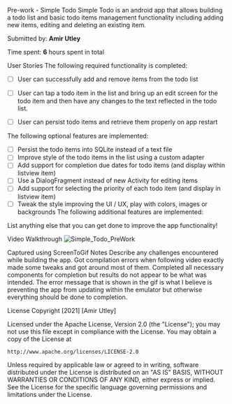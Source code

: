 Pre-work - Simple Todo
Simple Todo is an android app that allows building a todo list and basic todo items management functionality including adding new items, editing and deleting an existing item.

Submitted by: **Amir Utley**

Time spent: **6** hours spent in total

User Stories
The following required functionality is completed:

* [ ] User can successfully add and remove items from the todo list
* [ ] User can tap a todo item in the list and bring up an edit screen for the todo item and then have any changes to the text reflected in the todo list.
* [ ] User can persist todo items and retrieve them properly on app restart


The following optional features are implemented:

* [ ] Persist the todo items into SQLite instead of a text file
* [ ] Improve style of the todo items in the list using a custom adapter
* [ ] Add support for completion due dates for todo items (and display within listview item)
* [ ] Use a DialogFragment instead of new Activity for editing items
* [ ] Add support for selecting the priority of each todo item (and display in listview item)
* [ ] Tweak the style improving the UI / UX, play with colors, images or backgrounds
The following additional features are implemented:

 List anything else that you can get done to improve the app functionality!

Video Walkthrough
![Simple_Todo_PreWork](https://user-images.githubusercontent.com/42733286/131072383-0c412611-7e9f-4e8a-a38f-aae7c6313ca9.gif)

Captured using ScreenToGif
Notes
Describe any challenges encountered while building the app.
Got compilation errors when following video exactly made some tweaks and got around most of them. Completed all necessary components for completion but 
results do not appear to be what was intended. The error message that is shown in the gif is what I believe is preventing the app from updating within the emulator but otherwise everything should be done to completion.

License
Copyright [2021] [Amir Utley]

Licensed under the Apache License, Version 2.0 (the "License");
you may not use this file except in compliance with the License.
You may obtain a copy of the License at

    http://www.apache.org/licenses/LICENSE-2.0

Unless required by applicable law or agreed to in writing, software
distributed under the License is distributed on an "AS IS" BASIS,
WITHOUT WARRANTIES OR CONDITIONS OF ANY KIND, either express or implied.
See the License for the specific language governing permissions and
limitations under the License.
